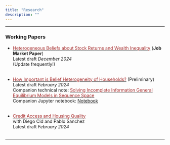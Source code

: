 ```yaml
---
title: "Research"
description: ""
---
```


---
### Working Papers


+ [<span style="color: brown;">Heterogeneous Beliefs about Stock Returns and Wealth Inequality</span>](het_beliefs_wealth_inequality_paper.pdf)
(**Job Market Paper**)\
Latest draft *December 2024*\
(Update frequently!)
<br/><br/>

+ [<span style="color: brown;">How Important is Belief Heterogeneity of Households?</span>](belief_heterogeneity.pdf) (Preliminary)\
Latest draft *February 2024*\
Companion technical note: [<span style="color: brown;">Solving Incomplete Information General Equilibrium Models in Sequence Space</span>](solve_incompleteInfo_SequenceSpace.pdf)\
Companion Jupyter notebook: [Notebook](https://github.com/ChiuKwokYan/Incomplete-Information-SS)
<br/><br/>

+ [<span style="color: brown;">Credit Access and Housing Quality</span>](credit_and_housing.pdf)\
with Diego Cid and Pablo Sanchez\
Latest draft *February 2024*
<br/><br/>


---
